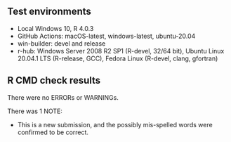 ## Test environments
* Local Windows 10, R 4.0.3
* GitHub Actions: macOS-latest, windows-latest, ubuntu-20.04
* win-builder: devel and release
* r-hub: Windows Server 2008 R2 SP1 (R-devel, 32/64 bit), Ubuntu Linux 20.04.1 LTS (R-release, GCC), Fedora Linux (R-devel, clang, gfortran)


## R CMD check results
There were no ERRORs or WARNINGs.

There was 1 NOTE:

* This is a new submission, and the possibly mis-spelled words were confirmed to be correct.
